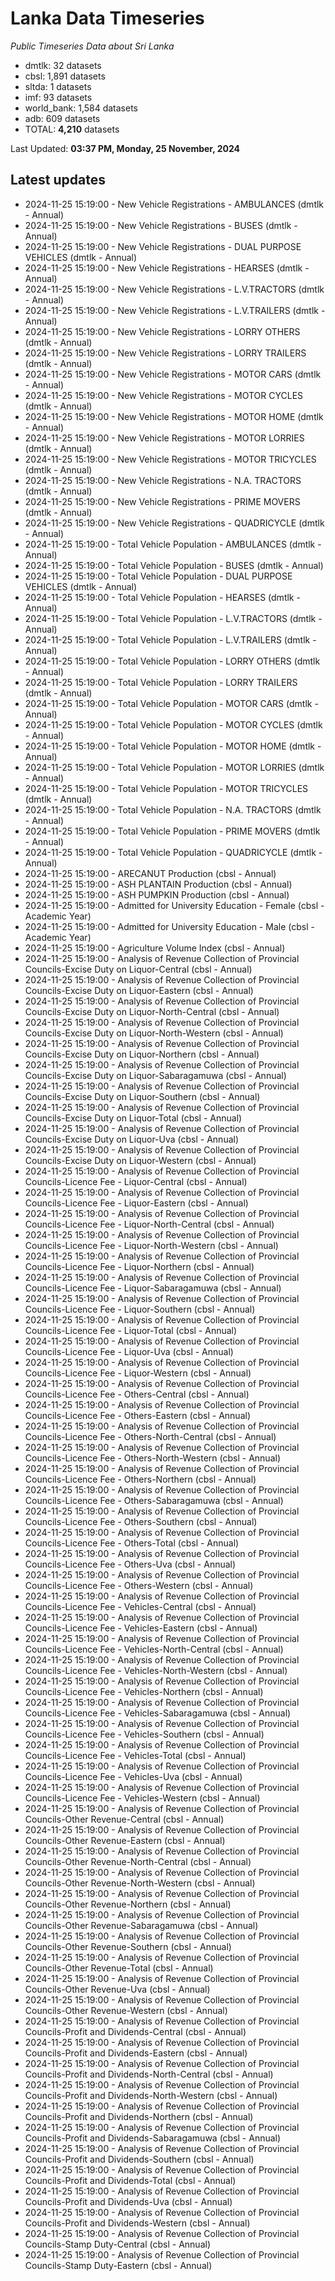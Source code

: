 # Lanka Data Timeseries
*Public Timeseries Data about Sri Lanka*

* dmtlk: 32 datasets
* cbsl: 1,891 datasets
* sltda: 1 datasets
* imf: 93 datasets
* world_bank: 1,584 datasets
* adb: 609 datasets
* TOTAL: **4,210** datasets

Last Updated: **03:37 PM, Monday, 25 November, 2024**

## Latest updates

* 2024-11-25 15:19:00 - New Vehicle Registrations - AMBULANCES (dmtlk - Annual)
* 2024-11-25 15:19:00 - New Vehicle Registrations - BUSES (dmtlk - Annual)
* 2024-11-25 15:19:00 - New Vehicle Registrations - DUAL PURPOSE VEHICLES (dmtlk - Annual)
* 2024-11-25 15:19:00 - New Vehicle Registrations - HEARSES (dmtlk - Annual)
* 2024-11-25 15:19:00 - New Vehicle Registrations - L.V.TRACTORS (dmtlk - Annual)
* 2024-11-25 15:19:00 - New Vehicle Registrations - L.V.TRAILERS (dmtlk - Annual)
* 2024-11-25 15:19:00 - New Vehicle Registrations - LORRY OTHERS (dmtlk - Annual)
* 2024-11-25 15:19:00 - New Vehicle Registrations - LORRY TRAILERS (dmtlk - Annual)
* 2024-11-25 15:19:00 - New Vehicle Registrations - MOTOR CARS (dmtlk - Annual)
* 2024-11-25 15:19:00 - New Vehicle Registrations - MOTOR CYCLES (dmtlk - Annual)
* 2024-11-25 15:19:00 - New Vehicle Registrations - MOTOR HOME (dmtlk - Annual)
* 2024-11-25 15:19:00 - New Vehicle Registrations - MOTOR LORRIES (dmtlk - Annual)
* 2024-11-25 15:19:00 - New Vehicle Registrations - MOTOR TRICYCLES (dmtlk - Annual)
* 2024-11-25 15:19:00 - New Vehicle Registrations - N.A. TRACTORS (dmtlk - Annual)
* 2024-11-25 15:19:00 - New Vehicle Registrations - PRIME MOVERS (dmtlk - Annual)
* 2024-11-25 15:19:00 - New Vehicle Registrations - QUADRICYCLE (dmtlk - Annual)
* 2024-11-25 15:19:00 - Total Vehicle Population - AMBULANCES (dmtlk - Annual)
* 2024-11-25 15:19:00 - Total Vehicle Population - BUSES (dmtlk - Annual)
* 2024-11-25 15:19:00 - Total Vehicle Population - DUAL PURPOSE VEHICLES (dmtlk - Annual)
* 2024-11-25 15:19:00 - Total Vehicle Population - HEARSES (dmtlk - Annual)
* 2024-11-25 15:19:00 - Total Vehicle Population - L.V.TRACTORS (dmtlk - Annual)
* 2024-11-25 15:19:00 - Total Vehicle Population - L.V.TRAILERS (dmtlk - Annual)
* 2024-11-25 15:19:00 - Total Vehicle Population - LORRY OTHERS (dmtlk - Annual)
* 2024-11-25 15:19:00 - Total Vehicle Population - LORRY TRAILERS (dmtlk - Annual)
* 2024-11-25 15:19:00 - Total Vehicle Population - MOTOR CARS (dmtlk - Annual)
* 2024-11-25 15:19:00 - Total Vehicle Population - MOTOR CYCLES (dmtlk - Annual)
* 2024-11-25 15:19:00 - Total Vehicle Population - MOTOR HOME (dmtlk - Annual)
* 2024-11-25 15:19:00 - Total Vehicle Population - MOTOR LORRIES (dmtlk - Annual)
* 2024-11-25 15:19:00 - Total Vehicle Population - MOTOR TRICYCLES (dmtlk - Annual)
* 2024-11-25 15:19:00 - Total Vehicle Population - N.A. TRACTORS (dmtlk - Annual)
* 2024-11-25 15:19:00 - Total Vehicle Population - PRIME MOVERS (dmtlk - Annual)
* 2024-11-25 15:19:00 - Total Vehicle Population - QUADRICYCLE (dmtlk - Annual)
* 2024-11-25 15:19:00 - ARECANUT Production (cbsl - Annual)
* 2024-11-25 15:19:00 - ASH PLANTAIN Production (cbsl - Annual)
* 2024-11-25 15:19:00 - ASH PUMPKIN Production (cbsl - Annual)
* 2024-11-25 15:19:00 - Admitted for University Education - Female (cbsl - Academic Year)
* 2024-11-25 15:19:00 - Admitted for University Education - Male (cbsl - Academic Year)
* 2024-11-25 15:19:00 - Agriculture Volume Index (cbsl - Annual)
* 2024-11-25 15:19:00 - Analysis of Revenue Collection of Provincial Councils-Excise Duty on Liquor-Central (cbsl - Annual)
* 2024-11-25 15:19:00 - Analysis of Revenue Collection of Provincial Councils-Excise Duty on Liquor-Eastern (cbsl - Annual)
* 2024-11-25 15:19:00 - Analysis of Revenue Collection of Provincial Councils-Excise Duty on Liquor-North-Central (cbsl - Annual)
* 2024-11-25 15:19:00 - Analysis of Revenue Collection of Provincial Councils-Excise Duty on Liquor-North-Western (cbsl - Annual)
* 2024-11-25 15:19:00 - Analysis of Revenue Collection of Provincial Councils-Excise Duty on Liquor-Northern (cbsl - Annual)
* 2024-11-25 15:19:00 - Analysis of Revenue Collection of Provincial Councils-Excise Duty on Liquor-Sabaragamuwa (cbsl - Annual)
* 2024-11-25 15:19:00 - Analysis of Revenue Collection of Provincial Councils-Excise Duty on Liquor-Southern (cbsl - Annual)
* 2024-11-25 15:19:00 - Analysis of Revenue Collection of Provincial Councils-Excise Duty on Liquor-Total (cbsl - Annual)
* 2024-11-25 15:19:00 - Analysis of Revenue Collection of Provincial Councils-Excise Duty on Liquor-Uva (cbsl - Annual)
* 2024-11-25 15:19:00 - Analysis of Revenue Collection of Provincial Councils-Excise Duty on Liquor-Western (cbsl - Annual)
* 2024-11-25 15:19:00 - Analysis of Revenue Collection of Provincial Councils-Licence Fee - Liquor-Central (cbsl - Annual)
* 2024-11-25 15:19:00 - Analysis of Revenue Collection of Provincial Councils-Licence Fee - Liquor-Eastern (cbsl - Annual)
* 2024-11-25 15:19:00 - Analysis of Revenue Collection of Provincial Councils-Licence Fee - Liquor-North-Central (cbsl - Annual)
* 2024-11-25 15:19:00 - Analysis of Revenue Collection of Provincial Councils-Licence Fee - Liquor-North-Western (cbsl - Annual)
* 2024-11-25 15:19:00 - Analysis of Revenue Collection of Provincial Councils-Licence Fee - Liquor-Northern (cbsl - Annual)
* 2024-11-25 15:19:00 - Analysis of Revenue Collection of Provincial Councils-Licence Fee - Liquor-Sabaragamuwa (cbsl - Annual)
* 2024-11-25 15:19:00 - Analysis of Revenue Collection of Provincial Councils-Licence Fee - Liquor-Southern (cbsl - Annual)
* 2024-11-25 15:19:00 - Analysis of Revenue Collection of Provincial Councils-Licence Fee - Liquor-Total (cbsl - Annual)
* 2024-11-25 15:19:00 - Analysis of Revenue Collection of Provincial Councils-Licence Fee - Liquor-Uva (cbsl - Annual)
* 2024-11-25 15:19:00 - Analysis of Revenue Collection of Provincial Councils-Licence Fee - Liquor-Western (cbsl - Annual)
* 2024-11-25 15:19:00 - Analysis of Revenue Collection of Provincial Councils-Licence Fee - Others-Central (cbsl - Annual)
* 2024-11-25 15:19:00 - Analysis of Revenue Collection of Provincial Councils-Licence Fee - Others-Eastern (cbsl - Annual)
* 2024-11-25 15:19:00 - Analysis of Revenue Collection of Provincial Councils-Licence Fee - Others-North-Central (cbsl - Annual)
* 2024-11-25 15:19:00 - Analysis of Revenue Collection of Provincial Councils-Licence Fee - Others-North-Western (cbsl - Annual)
* 2024-11-25 15:19:00 - Analysis of Revenue Collection of Provincial Councils-Licence Fee - Others-Northern (cbsl - Annual)
* 2024-11-25 15:19:00 - Analysis of Revenue Collection of Provincial Councils-Licence Fee - Others-Sabaragamuwa (cbsl - Annual)
* 2024-11-25 15:19:00 - Analysis of Revenue Collection of Provincial Councils-Licence Fee - Others-Southern (cbsl - Annual)
* 2024-11-25 15:19:00 - Analysis of Revenue Collection of Provincial Councils-Licence Fee - Others-Total (cbsl - Annual)
* 2024-11-25 15:19:00 - Analysis of Revenue Collection of Provincial Councils-Licence Fee - Others-Uva (cbsl - Annual)
* 2024-11-25 15:19:00 - Analysis of Revenue Collection of Provincial Councils-Licence Fee - Others-Western (cbsl - Annual)
* 2024-11-25 15:19:00 - Analysis of Revenue Collection of Provincial Councils-Licence Fee - Vehicles-Central (cbsl - Annual)
* 2024-11-25 15:19:00 - Analysis of Revenue Collection of Provincial Councils-Licence Fee - Vehicles-Eastern (cbsl - Annual)
* 2024-11-25 15:19:00 - Analysis of Revenue Collection of Provincial Councils-Licence Fee - Vehicles-North-Central (cbsl - Annual)
* 2024-11-25 15:19:00 - Analysis of Revenue Collection of Provincial Councils-Licence Fee - Vehicles-North-Western (cbsl - Annual)
* 2024-11-25 15:19:00 - Analysis of Revenue Collection of Provincial Councils-Licence Fee - Vehicles-Northern (cbsl - Annual)
* 2024-11-25 15:19:00 - Analysis of Revenue Collection of Provincial Councils-Licence Fee - Vehicles-Sabaragamuwa (cbsl - Annual)
* 2024-11-25 15:19:00 - Analysis of Revenue Collection of Provincial Councils-Licence Fee - Vehicles-Southern (cbsl - Annual)
* 2024-11-25 15:19:00 - Analysis of Revenue Collection of Provincial Councils-Licence Fee - Vehicles-Total (cbsl - Annual)
* 2024-11-25 15:19:00 - Analysis of Revenue Collection of Provincial Councils-Licence Fee - Vehicles-Uva (cbsl - Annual)
* 2024-11-25 15:19:00 - Analysis of Revenue Collection of Provincial Councils-Licence Fee - Vehicles-Western (cbsl - Annual)
* 2024-11-25 15:19:00 - Analysis of Revenue Collection of Provincial Councils-Other Revenue-Central (cbsl - Annual)
* 2024-11-25 15:19:00 - Analysis of Revenue Collection of Provincial Councils-Other Revenue-Eastern (cbsl - Annual)
* 2024-11-25 15:19:00 - Analysis of Revenue Collection of Provincial Councils-Other Revenue-North-Central (cbsl - Annual)
* 2024-11-25 15:19:00 - Analysis of Revenue Collection of Provincial Councils-Other Revenue-North-Western (cbsl - Annual)
* 2024-11-25 15:19:00 - Analysis of Revenue Collection of Provincial Councils-Other Revenue-Northern (cbsl - Annual)
* 2024-11-25 15:19:00 - Analysis of Revenue Collection of Provincial Councils-Other Revenue-Sabaragamuwa (cbsl - Annual)
* 2024-11-25 15:19:00 - Analysis of Revenue Collection of Provincial Councils-Other Revenue-Southern (cbsl - Annual)
* 2024-11-25 15:19:00 - Analysis of Revenue Collection of Provincial Councils-Other Revenue-Total (cbsl - Annual)
* 2024-11-25 15:19:00 - Analysis of Revenue Collection of Provincial Councils-Other Revenue-Uva (cbsl - Annual)
* 2024-11-25 15:19:00 - Analysis of Revenue Collection of Provincial Councils-Other Revenue-Western (cbsl - Annual)
* 2024-11-25 15:19:00 - Analysis of Revenue Collection of Provincial Councils-Profit and Dividends-Central (cbsl - Annual)
* 2024-11-25 15:19:00 - Analysis of Revenue Collection of Provincial Councils-Profit and Dividends-Eastern (cbsl - Annual)
* 2024-11-25 15:19:00 - Analysis of Revenue Collection of Provincial Councils-Profit and Dividends-North-Central (cbsl - Annual)
* 2024-11-25 15:19:00 - Analysis of Revenue Collection of Provincial Councils-Profit and Dividends-North-Western (cbsl - Annual)
* 2024-11-25 15:19:00 - Analysis of Revenue Collection of Provincial Councils-Profit and Dividends-Northern (cbsl - Annual)
* 2024-11-25 15:19:00 - Analysis of Revenue Collection of Provincial Councils-Profit and Dividends-Sabaragamuwa (cbsl - Annual)
* 2024-11-25 15:19:00 - Analysis of Revenue Collection of Provincial Councils-Profit and Dividends-Southern (cbsl - Annual)
* 2024-11-25 15:19:00 - Analysis of Revenue Collection of Provincial Councils-Profit and Dividends-Total (cbsl - Annual)
* 2024-11-25 15:19:00 - Analysis of Revenue Collection of Provincial Councils-Profit and Dividends-Uva (cbsl - Annual)
* 2024-11-25 15:19:00 - Analysis of Revenue Collection of Provincial Councils-Profit and Dividends-Western (cbsl - Annual)
* 2024-11-25 15:19:00 - Analysis of Revenue Collection of Provincial Councils-Stamp Duty-Central (cbsl - Annual)
* 2024-11-25 15:19:00 - Analysis of Revenue Collection of Provincial Councils-Stamp Duty-Eastern (cbsl - Annual)
